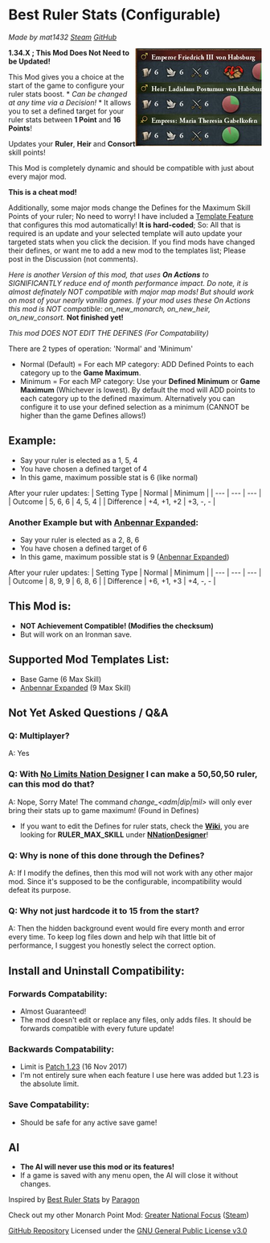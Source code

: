 # Best Ruler Stats (Configurable)
*Made by mat1432 [Steam](https://steamcommunity.com/id/mat1432/) [GitHub](https://github.com/mat1432/)*

<img src="/thumbnail.png" style="float:right;" />

**1.34.X ; This Mod Does Not Need to be Updated!**

This Mod gives you a choice at the start of the game to configure your ruler stats boost. * *Can be changed at any time via a Decision!* *
It allows you to set a defined target for your ruler stats between **1 Point** and **16 Points**!

Updates your **Ruler**, **Heir** and **Consort** skill points!

This Mod is completely dynamic and should be compatible with just about every major mod.

**This is a cheat mod!**

Additionally, some major mods change the Defines for the Maximum Skill Points of your ruler; No need to worry!
I have included a [Template Feature](/Mod%20Template%20Codes.md) that configures this mod automatically! **It is hard-coded**; So:
All that is required is an update and your selected template will auto update your targeted stats when you click the decision.
If you find mods have changed their defines, or want me to add a new mod to the templates list; Please post in the Discussion (not comments).

*Here is another Version of this mod, that uses **On Actions** to SIGNIFICANTLY reduce end of month performance impact.*
*Do note, it is almost definately NOT compatible with major map mods! But should work on most of your nearly vanilla games.*
*If your mod uses these On Actions this mod is NOT compatible: on_new_monarch, on_new_heir, on_new_consort.*
**Not finished yet!**

*This mod DOES NOT EDIT THE DEFINES (For Compatability)*

There are 2 types of operation: 'Normal' and 'Minimum'
- Normal (Default) = For each MP category: ADD Defined Points to each category up to the **Game Maximum**.
- Minimum = For each MP category: Use your **Defined Minimum** or **Game Maximum** (Whichever is lowest).
By default the mod will ADD points to each category up to the defined maximum.
Alternatively you can configure it to use your defined selection as a minimum (CANNOT be higher than the game Defines allows!)

## Example:
- Say your ruler is elected as a 1, 5, 4
- You have chosen a defined target of 4
- In this game, maximum possible stat is 6 (like normal)

After your ruler updates:
| Setting Type | Normal     | Minimum  |
| ---          | ---        | ---      |
| Outcome      | 5, 6, 6    | 4, 5, 4  |
| Difference   | +4, +1, +2 | +3, -, - |

### Another Example but with [Anbennar Expanded](https://steamcommunity.com/sharedfiles/filedetails/?id=2422633137):
- Say your ruler is elected as a 2, 8, 6
- You have chosen a defined target of 6
- In this game, maximum possible stat is 9 ([Anbennar Expanded](https://steamcommunity.com/sharedfiles/filedetails/?id=2422633137))

After your ruler updates:
| Setting Type | Normal     | Minimum  |
| ---          | ---        | ---      |
| Outcome      | 8, 9, 9    | 6, 8, 6  |
| Difference   | +6, +1, +3 | +4, -, - |

## This Mod is:
- **NOT Achievement Compatible! (Modifies the checksum)**
- But will work on an Ironman save.

## Supported Mod Templates List:
- Base Game (6 Max Skill)
- [Anbennar Expanded](https://steamcommunity.com/sharedfiles/filedetails/?id=2422633137) (9 Max Skill)

## Not Yet Asked Questions / Q&A
### Q: Multiplayer?
A: Yes
### Q: With [No Limits Nation Designer](https://steamcommunity.com/sharedfiles/filedetails/?id=1528959434) I can make a 50,50,50 ruler, can this mod do that?
A: Nope, Sorry Mate! The command *change_<adm|dip|mil>* will only ever bring their stats up to game maximum! (Found in Defines)
* If you want to edit the Defines for ruler stats, check the [**Wiki**](https://eu4.paradoxwikis.com/Defines), you are looking for **RULER_MAX_SKILL** under [**NNationDesigner**](https://eu4.paradoxwikis.com/Defines#NNationDesigner)!
### Q: Why is none of this done through the Defines?
A: If I modify the defines, then this mod will not work with any other major mod. Since it's supposed to be the configurable, incompatibility would defeat its purpose.
### Q: Why not just hardcode it to 15 from the start?
A: Then the hidden background event would fire every month and error every time. To keep log files down and help wih that little bit of performance, I suggest you honestly select the correct option.

## Install and Uninstall Compatibility:
### Forwards Compatability:
- Almost Guaranteed!
- The mod doesn't edit or replace any files, only adds files. It should be forwards compatible with every future update!
### Backwards Compatability:
- Limit is [Patch 1.23](https://eu4.paradoxwikis.com/Patch_1.23) (16 Nov 2017)
- I'm not entirely sure when each feature I use here was added but 1.23 is the absolute limit.
### Save Compatability:
- Should be safe for any active save game!

## AI
- **The AI will never use this mod or its features!**
- If a game is saved with any menu open, the AI will close it without changes.

Inspired by [Best Ruler Stats](https://steamcommunity.com/sharedfiles/filedetails/?id=625725145) by [Paragon](https://steamcommunity.com/id/paragonnnnnnn)

Check out my other Monarch Point Mod: [Greater National Focus](https://github.com/mat1432/greater_national_focus) ([Steam](https://steamcommunity.com/sharedfiles/filedetails/?id=2905801426))

[GitHub Repository](https://github.com/mat1432/Best-Ruler-Stats-Configurable)
Licensed under the [GNU General Public License v3.0](https://github.com/mat1432/Best-Ruler-Stats-Configurable/blob/main/LICENSE)
